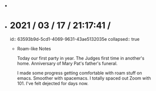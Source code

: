 -
- # 2021 / 03 / 17 / 21:17:41 /
  id:: 63593b9d-5cd1-4069-9631-43ae5132035e
  collapsed:: true
	- Roam-like Notes
	  
	  Today our first party in  year. The Judges first time in another's home. Anniversary of Mary Pat's father's funeral.
	  
	  I made some progress getting comfortable with roam stuff on emacs. Smoother with spacemacs. I totally spaced out Zoom with 101. I've felt dejected for days now.
	  
	  
	  <!-- Exported from TiddlyWiki at 19:18, 22nd October 2022 -->